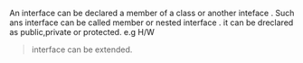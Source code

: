 An interface can be  declared a member of a class or another inteface .
Such ans interface can be called member or nested interface .
 it can be dreclared as public,private or protected.
e.g  H/W

>interface can be extended.

